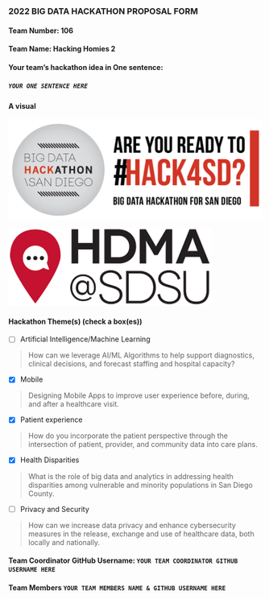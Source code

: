 ### 2022 BIG DATA HACKATHON PROPOSAL FORM

#### Team Number: 106

#### Team Name: Hacking Homies 2
  
#### Your team’s hackathon idea in One sentence:
##### `YOUR ONE SENTENCE HERE`


#### A visual
![bigdatahackathon4sd](https://github.com/BigDataForSanDiego/bigdataforsandiego.github.io/blob/master/templates/img/Hackathon-Promot-Img-1.png?raw=true "Big Data Hackathon for San Diego 2022")  

<img height="10%" width="80%" alt="hdma" src="https://github.com/BigDataForSanDiego/bigdataforsandiego.github.io/blob/master/templates/img/hdma2.png?raw=true"> 


#### Hackathon Theme(s) (check a box(es))
- [ ] Artificial Intelligence/Machine Learning 
> How can we leverage AI/ML Algorithms to help support diagnostics, clinical decisions, and forecast staffing and hospital capacity?
- [X] Mobile
> Designing Mobile Apps to improve user experience before, during, and after a healthcare visit.
- [X] Patient experience
> How do you incorporate the patient perspective through the intersection of patient, provider, and community data into care plans.
- [X] Health Disparities
> What is the role of big data and analytics in addressing health disparities among vulnerable and minority populations in San Diego County.
- [ ] Privacy and Security
> How can we increase data privacy and enhance cybersecurity measures in the release, exchange and use of healthcare data, both locally and nationally.

#### Team Coordinator GitHub Username: `YOUR TEAM COORDINATOR GITHUB USERNAME HERE`

#### Team Members `YOUR TEAM MEMBERS NAME & GITHUB USERNAME HERE`


